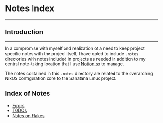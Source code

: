 # Notes Index

---

## Introduction

---

In a compromise with myself and realization of a need to keep project specific notes with the project itself, I have opted to include `.notes` directories with notes included in projects as needed in addition to my central note-taking location that I use [Notion.so](https://notion.so) to manage.

The notes contained in this `.notes` directory are related to the overarching NixOS configuration core to the Sanatana Linux project.

## Index of Notes

- [Errors](./errors/index.md)
- [TODOs](./todo/index.md)
- [Notes on Flakes](./flakes/index.md)
